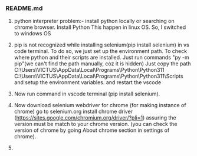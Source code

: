 ### README.md

1. python interpreter problem:- install python locally or searching on chrome browser.
					  Install Python
 					  This happen in linux OS. So, I switched to windows OS

2. pip is not recognized while installing selenium(pip install selenium) in vs code terminal.
					  To do so, we just set up the environment path.
                                To check where python and their scripts are installed. Just run commands "py -m pip"(we can't find the path manually, coz it is hidden)
 					  Just copy the path
							C:\Users\VICTUS\AppData\Local\Programs\Python\Python311
          						C:\Users\VICTUS\AppData\Local\Programs\Python\Python311\Scripts
       				  and setup the environment variables. and restart the vscode

3. Now run command in vscode terminal (pip install selenium).

4. Now download selenium webdriver for chrome (for making instance of chrome)
					  go to selenium.org
 					  install chrome driver (https://sites.google.com/chromium.org/driver/?pli=1) assuring the version must be match to your chrome version.
										(you can check the version of chrome by going About chrome section in settings of chrome). 

5. 